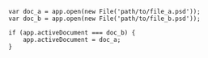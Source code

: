 ``` {.sourceCode .javascript}
var doc_a = app.open(new File('path/to/file_a.psd'));
var doc_b = app.open(new File('path/to/file_b.psd'));

if (app.activeDocument === doc_b) {
    app.activeDocument = doc_a;
}
```
